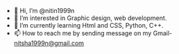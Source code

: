 - 👋 Hi, I’m @nitin1999n
- 👀 I’m interested in Graphic design, web development. 
- 🌱 I’m currently learning Html and CSS, Python, C++.
- 📫 How to reach me by sending message on my Gmail- nitsha1999n@gmail.com
<!---
nitin1999n/nitin1999n is a ✨ special ✨ repository because its `README.md` (this file) appears on your GitHub profile.
You can click the Preview link to take a look at your changes.
--->
